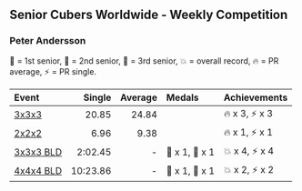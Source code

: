 ## Senior Cubers Worldwide - Weekly Competition
### Peter Andersson

🥇 = 1st senior, 🥈 = 2nd senior, 🥉 = 3rd senior, 💥 = overall record, 🔥 = PR average, ⚡ = PR single.

| Event | Single | Average | Medals | Achievements|
| :-- | --: | --: | :-- | :-- |
| [3x3x3](peter_andersson/333.md) | 20.85 | 24.84 | <span style="white-space: nowrap"></span> | <span style="white-space: nowrap">🔥 x 3, ⚡ x 3</span> |
| [2x2x2](peter_andersson/222.md) | 6.96 | 9.38 | <span style="white-space: nowrap"></span> | <span style="white-space: nowrap">🔥 x 1, ⚡ x 1</span> |
| [3x3x3 BLD](peter_andersson/333bf.md) | 2:02.45 | - | <span style="white-space: nowrap">🥈 x 1, 🥉 x 1</span> | <span style="white-space: nowrap">💥 x 4, ⚡ x 4</span> |
| [4x4x4 BLD](peter_andersson/444bf.md) | 10:23.86 | - | <span style="white-space: nowrap">🥇 x 1, 🥈 x 1</span> | <span style="white-space: nowrap">💥 x 2, ⚡ x 2</span> |

<!-- Global site tag (gtag.js) - Google Analytics -->
<script async src="https://www.googletagmanager.com/gtag/js?id=UA-86348435-3"></script>
<script>window.dataLayer = window.dataLayer || []; function gtag() {dataLayer.push(arguments);} gtag('js', new Date()); gtag('config', 'UA-86348435-3');</script>
